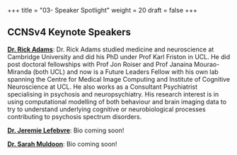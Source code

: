 +++
title = "03- Speaker Spotlight"
weight = 20
draft = false
+++



## CCNSv4 Keynote Speakers
[**Dr. Rick Adams**](https://iris.ucl.ac.uk/iris/browse/profile?upi=RAADA06): Dr. Rick Adams studied medicine and neuroscience at Cambridge University and did his PhD under Prof Karl Friston in UCL. He did post doctoral fellowships with Prof Jon Roiser and Prof Janaina Mourao-Miranda (both UCL) and now is a Future Leaders Fellow with his own lab spanning the Centre for Medical Image Computing and Institute of Cognitive Neuroscience at UCL. He also works as a Consultant Psychiatrist specialising in psychosis and neuropsychiatry. His research interest is in using computational modelling of both behaviour and brain imaging data to try to understand underlying cognitive or neurobiological processes contributing to psychosis spectrum disorders.

[**Dr. Jeremie Lefebvre**](https://www.uottawa.ca/brain/people/lefebvre-jeremie): Bio coming soon!

[**Dr. Sarah Muldoon**](https://www.buffalo.edu/cas/math/people/faculty/muldoon.html): Bio coming soon!
